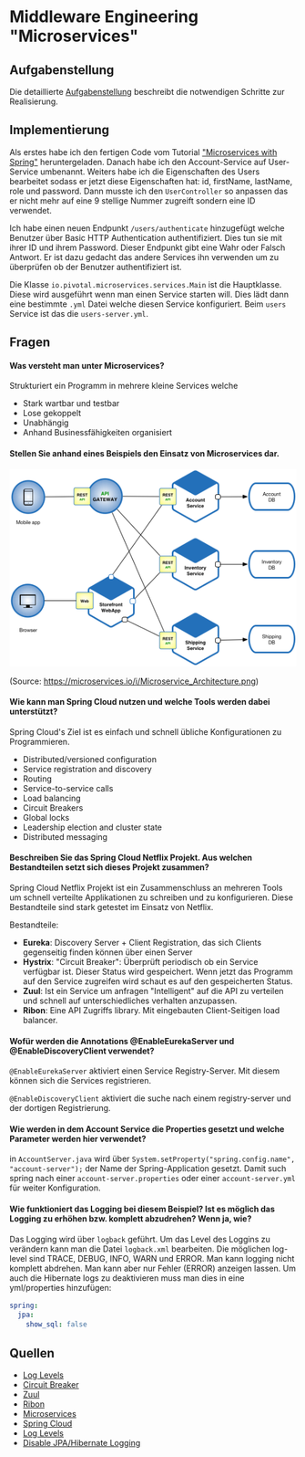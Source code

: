 # Middleware Engineering "Microservices"

## Aufgabenstellung
Die detaillierte [Aufgabenstellung](TASK.md) beschreibt die notwendigen Schritte zur Realisierung.

## Implementierung

Als erstes habe ich den fertigen Code vom Tutorial ["Microservices with Spring"](https://spring.io/blog/2015/07/14/microservices-with-spring) heruntergeladen. Danach habe ich den Account-Service auf User-Service umbenannt. Weiters habe ich die Eigenschaften des Users bearbeitet sodass er jetzt diese Eigenschaften hat: id, firstName, lastName, role und password. Dann musste ich den `UserController` so anpassen das er nicht mehr auf eine 9 stellige Nummer zugreift sondern eine ID verwendet.

Ich habe einen neuen Endpunkt `/users/authenticate` hinzugefügt welche Benutzer über Basic HTTP Authentication authentifiziert. Dies tun sie mit ihrer ID und ihrem Password. Dieser Endpunkt gibt eine Wahr oder Falsch Antwort. Er ist dazu gedacht das andere Services ihn verwenden um zu überprüfen ob der Benutzer authentifiziert ist.

Die Klasse `io.pivotal.microservices.services.Main` ist die Hauptklasse. Diese wird ausgeführt wenn man einen Service starten will. Dies lädt dann eine bestimmte `.yml` Datei welche diesen Service konfiguriert. Beim `users` Service ist das die `users-server.yml`. 

## Fragen

#### Was versteht man unter Microservices?

Strukturiert ein Programm in mehrere kleine Services welche

* Stark wartbar und testbar
* Lose gekoppelt
* Unabhängig
* Anhand Businessfähigkeiten organisiert 

#### Stellen Sie anhand eines Beispiels den Einsatz von Microservices dar.

![Microservices](<assets/Microservice_Architecture.png>)

(Source: https://microservices.io/i/Microservice_Architecture.png)

#### Wie kann man Spring Cloud nutzen und welche Tools werden dabei unterstützt?

Spring Cloud's Ziel ist es einfach und schnell übliche Konfigurationen zu Programmieren.

- Distributed/versioned configuration
- Service registration and discovery
- Routing
- Service-to-service calls
- Load balancing
- Circuit Breakers
- Global locks
- Leadership election and cluster state
- Distributed messaging

#### Beschreiben Sie das Spring Cloud Netflix Projekt. Aus welchen Bestandteilen setzt sich dieses Projekt zusammen?

Spring Cloud Netflix Projekt ist ein Zusammenschluss an mehreren Tools um schnell verteilte Applikationen zu schreiben und zu konfigurieren. Diese Bestandteile sind stark getestet im Einsatz von Netflix.

Bestandteile:

* **Eureka**: Discovery Server + Client Registration, das sich Clients gegenseitig finden können über einen Server
* **Hystrix**: "Circuit Breaker": Überprüft periodisch ob ein Service verfügbar ist. Dieser Status wird gespeichert. Wenn jetzt das Programm auf den Service zugreifen wird schaut es auf den gespeicherten Status.
* **Zuul**: Ist ein Service um anfragen "Intelligent" auf die API zu verteilen und schnell auf unterschiedliches verhalten anzupassen.
* **Ribon**: Eine API Zugriffs library. Mit eingebauten Client-Seitigen load balancer.

#### Wofür werden die Annotations @EnableEurekaServer und @EnableDiscoveryClient verwendet?

`@EnableEurekaServer` aktiviert einen Service Registry-Server. Mit diesem können sich die Services registrieren.

`@EnableDiscoveryClient` aktiviert die suche nach einem registry-server und der dortigen Registrierung.

#### Wie werden in dem Account Service die Properties gesetzt und welche Parameter werden hier verwendet?

in `AccountServer.java` wird über `System.setProperty("spring.config.name", "account-server");` der Name der Spring-Application gesetzt. Damit such spring nach einer `account-server.properties` oder einer `account-server.yml` für weiter Konfiguration.

#### Wie funktioniert das Logging bei diesem Beispiel? Ist es möglich das Logging zu erhöhen bzw. komplett abzudrehen? Wenn ja, wie?

Das Logging wird über `logback` geführt. Um das Level des Loggins zu verändern kann man die Datei `logback.xml` bearbeiten. Die möglichen log-level sind TRACE, DEBUG, INFO, WARN und ERROR. Man kann logging nicht komplett abdrehen. Man kann aber nur Fehler (ERROR) anzeigen lassen. Um auch die Hibernate logs zu deaktivieren muss man dies in eine yml/properties hinzufügen:

```yaml
spring:
  jpa:
    show_sql: false
```

## Quellen

* [Log Levels](<https://docs.spring.io/spring-boot/docs/1.2.1.RELEASE/reference/htmlsingle/#boot-features-custom-log-levels>)
* [Circuit Breaker](<https://en.wikipedia.org/wiki/Circuit_breaker_design_pattern>)
* [Zuul](<https://github.com/Netflix/zuul/wiki>)
* [Ribon](<https://github.com/Netflix/ribbon>)
* [Microservices](<https://microservices.io/>)
* [Spring Cloud](<https://spring.io/projects/spring-cloud>)
* [Log Levels](<https://logback.qos.ch/manual/architecture.html>)
* [Disable JPA/Hibernate Logging](https://stackoverflow.com/a/30052149)